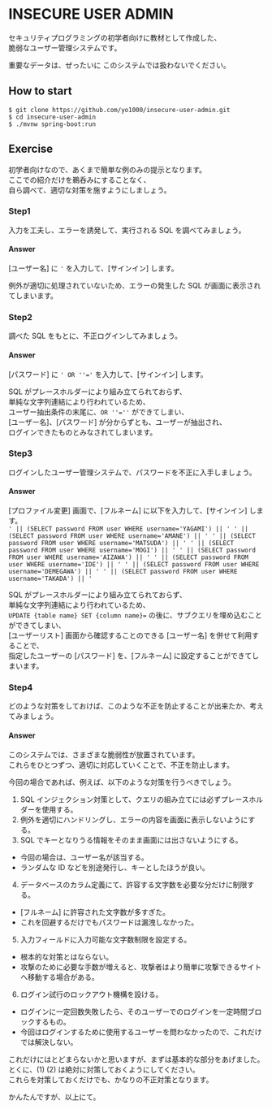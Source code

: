 # INSECURE USER ADMIN
セキュリティプログラミングの初学者向けに教材として作成した、  
脆弱なユーザー管理システムです。

重要なデータは、ぜったいに このシステムでは扱わないでください。


## How to start

```
$ git clone https://github.com/yo1000/insecure-user-admin.git
$ cd insecure-user-admin
$ ./mvnw spring-boot:run
```

## Exercise
初学者向けなので、あくまで簡単な例のみの提示となります。  
ここでの紹介だけを鵜呑みにすることなく、  
自ら調べて、適切な対策を施すようにしましょう。

### Step1
入力を工夫し、エラーを誘発して、実行される SQL を調べてみましょう。

#### Answer
[ユーザー名] に `'` を入力して、[サインイン] します。

例外が適切に処理されていないため、エラーの発生した SQL が画面に表示されてしまいます。

### Step2
調べた SQL をもとに、不正ログインしてみましょう。

#### Answer
[パスワード] に `' OR ''='` を入力して、[サインイン] します。

SQL がプレースホルダーにより組み立てられておらず、  
単純な文字列連結により行われているため、  
ユーザー抽出条件の末尾に、`OR ''=''` ができてしまい、  
[ユーザー名]、[パスワード] が分からずとも、ユーザーが抽出され、  
ログインできたものとみなされてしまいます。

### Step3
ログインしたユーザー管理システムで、パスワードを不正に入手しましょう。

#### Answer
[プロファイル変更] 画面で、[フルネーム] に以下を入力して、[サインイン] します。  
`' || (SELECT password FROM user WHERE username='YAGAMI') || ' ' || (SELECT password FROM user WHERE username='AMANE') || ' ' || (SELECT password FROM user WHERE username='MATSUDA') || ' ' || (SELECT password FROM user WHERE username='MOGI') || ' ' || (SELECT password FROM user WHERE username='AIZAWA') || ' ' || (SELECT password FROM user WHERE username='IDE') || ' ' || (SELECT password FROM user WHERE username='DEMEGAWA') || ' ' || (SELECT password FROM user WHERE username='TAKADA') || '`

SQL がプレースホルダーにより組み立てられておらず、  
単純な文字列連結により行われているため、  
`UPDATE {table name} SET {column name}=` の後に、サブクエリを埋め込むことができてしまい、  
[ユーザーリスト] 画面から確認することのできる [ユーザー名] を併せて利用することで、  
指定したユーザーの [パスワード] を、[フルネーム] に設定することができてしまいます。

### Step4
どのような対策をしておけば、このような不正を防止することが出来たか、考えてみましょう。

#### Answer
このシステムでは、さまざまな脆弱性が放置されています。  
これらをひとつずつ、適切に対応していくことで、不正を防止します。

今回の場合であれば、例えば、以下のような対策を行うべきでしょう。  

1. SQL インジェクション対策として、クエリの組み立てには必ずプレースホルダーを使用する。
2. 例外を適切にハンドリングし、エラーの内容を画面に表示しないようにする。
3. SQL でキーとなりうる情報をそのまま画面には出さないようにする。
  - 今回の場合は、ユーザー名が該当する。
  - ランダムな ID などを別途発行し、キーとしたほうが良い。
4. データベースのカラム定義にて、許容する文字数を必要な分だけに制限する。
  - [フルネーム] に許容された文字数が多すぎた。
  - これを回避するだけでもパスワードは漏洩しなかった。
5. 入力フィールドに入力可能な文字数制限を設定する。
  - 根本的な対策とはならない。
  - 攻撃のために必要な手数が増えると、攻撃者はより簡単に攻撃できるサイトへ移動する場合がある。
6. ログイン試行のロックアウト機構を設ける。
  - ログインに一定回数失敗したら、そのユーザーでのログインを一定時間ブロックするもの。
  - 今回はログインするために使用するユーザーを問わなかったので、これだけでは解決しない。

これだけにはとどまらないかと思いますが、まずは基本的な部分をあげました。  
とくに、(1) (2) は絶対に対策しておくようにしてください。  
これらを対策しておくだけでも、かなりの不正対策となります。

かんたんですが、以上にて。
